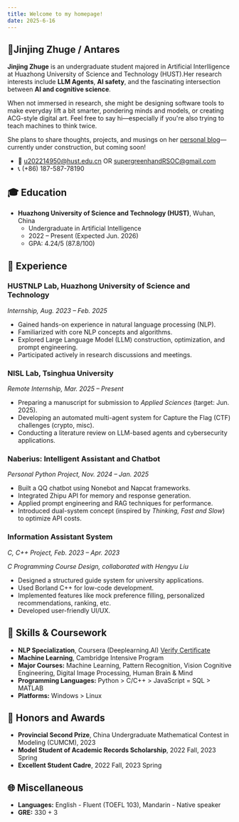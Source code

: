 ```yaml
---
title: Welcome to my homepage!  
date: 2025-6-16
---
```

## 🦉Jinjing Zhuge / Antares
‍**Jinjing Zhuge** is an undergraduate student majored in Artificial Interlligence at Huazhong University of Science and Technology (HUST).Her research interests include **LLM Agents**, **AI safety**, and the fascinating intersection between **AI and cognitive science**.

When not immersed in research, she might be designing software tools to make everyday lift a bit smarter, pondering minds and models, or creating ACG-style digital art. Feel free to say hi—especially if you're also trying to teach machines to think twice.

She plans to share thoughts, projects, and musings on her [personal blog](https://sharks-pears-blog.vercel.app/)—currently under construction, but coming soon!

- 📧 [u202214950@hust.edu.cn](mailto:u202214950@hust.edu.cn) OR [supergreenhandRSOC@gmail.com](mailto:supergreenhandrsoc@gmail.com)
- 📞 (+86) 187-587-78190

## 🎓 Education
- **Huazhong University of Science and Technology (HUST)**, Wuhan, China
  - Undergraduate in Artificial Intelligence
  - 2022 – Present (Expected Jun. 2026)
  - GPA: 4.24/5 (87.8/100)

## 🧪 Experience

### **HUSTNLP Lab**, Huazhong University of Science and Technology

*Internship, Aug. 2023 – Feb. 2025*

- Gained hands-on experience in natural language processing (NLP).
- Familiarized with core NLP concepts and algorithms.
- Explored Large Language Model (LLM) construction, optimization, and prompt engineering.
- Participated actively in research discussions and meetings.


### **NISL Lab**, Tsinghua University

*Remote Internship, Mar. 2025 – Present*

- Preparing a manuscript for submission to *Applied Sciences* (target: Jun. 2025).
- Developing an automated multi-agent system for Capture the Flag (CTF) challenges (crypto, misc).
- Conducting a literature review on LLM-based agents and cybersecurity applications.


### **Naberius: Intelligent Assistant and Chatbot**

*Personal Python Project, Nov. 2024 – Jan. 2025*

- Built a QQ chatbot using Nonebot and Napcat frameworks.
- Integrated Zhipu API for memory and response generation.
- Applied prompt engineering and RAG techniques for performance.
- Introduced dual-system concept (inspired by *Thinking, Fast and Slow*) to optimize API costs.


### **Information Assistant System**

*C, C++ Project, Feb. 2023 – Apr. 2023*

*C Programming Course Design, collaborated with Hengyu Liu*

- Designed a structured guide system for university applications.
- Used Borland C++ for low-code development.
- Implemented features like mock preference filling, personalized recommendations, ranking, etc.
- Developed user-friendly UI/UX.

## 🧠 Skills & Coursework

- **NLP Specialization**, Coursera (Deeplearning.AI)
  [Verify Certificate](https://coursera.org/verify/specialization/D648233UN335)
- **Machine Learning**, Cambridge Intensive Program
- **Major Courses:** Machine Learning, Pattern Recognition, Vision Cognitive Engineering, Digital Image Processing, Human Brain & Mind
- **Programming Languages:** Python > C/C++ > JavaScript = SQL > MATLAB
- **Platforms:** Windows > Linux


## 🏅 Honors and Awards

* **Provincial Second Prize**, China Undergraduate Mathematical Contest in Modeling (CUMCM), 2023
* **Model Student of Academic Records Scholarship**, 2022 Fall, 2023 Spring
* **Excellent Student Cadre**, 2022 Fall, 2023 Spring

## 🌐 Miscellaneous

* **Languages:**
  English - Fluent (TOEFL 103), Mandarin - Native speaker
* **GRE:** 330 + 3

